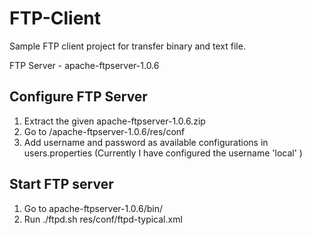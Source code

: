 FTP-Client
==========

Sample FTP client project for transfer binary and text file.


FTP Server - apache-ftpserver-1.0.6


Configure FTP Server
--------------------
1) Extract the given apache-ftpserver-1.0.6.zip
2) Go to <Your-dir>/apache-ftpserver-1.0.6/res/conf
3) Add username and password as available configurations in users.properties (Currently I have configured the username 'local' )

Start FTP server
----------------
1) Go to apache-ftpserver-1.0.6/bin/
2) Run ./ftpd.sh res/conf/ftpd-typical.xml
